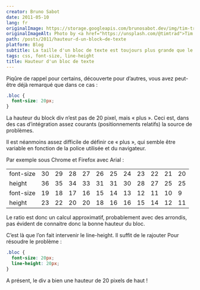 ```yaml
---
creator: Bruno Sabot
date: 2011-05-10
lang: fr
originalImage: https://storage.googleapis.com/brunosabot.dev/img/tim-trad-AIwlyvpQJ18-unsplash.jpeg
originalImageAlt: Photo by <a href="https://unsplash.com/@timtrad">Tim Trad</a> on <a href="https://unsplash.com">Unsplash</a>.
path: /posts/2011/hauteur-d-un-block–de-texte
platform: Blog
subtitle: La taille d'un bloc de texte est toujours plus grande que le texte lui même... Pourquoi ?
tags: css, font-size, line-height
title: Hauteur d'un bloc de texte
---
```


Piqûre de rappel pour certains, découverte pour d’autres, vous avez peut-être déjà remarqué que dans ce cas :

```css
.bloc {
  font-size: 20px;
}
```

La hauteur du block div n’est pas de 20 pixel, mais « plus ». Ceci est, dans des cas d’intégration assez courants (positionnements relatifs) la source de problèmes.

Il est néanmoins assez difficile de définir ce « plus », qui semble être variable en fonction de la police utilisée et du navigateur.

Par exemple sous Chrome et Firefox avec Arial :

|           |     |     |     |     |     |     |     |     |     |     |     |
| --------- | --- | --- | --- | --- | --- | --- | --- | --- | --- | --- | --- |
| font-size | 30  | 29  | 28  | 27  | 26  | 25  | 24  | 23  | 22  | 21  | 20  |
| height    | 36  | 35  | 34  | 33  | 31  | 31  | 30  | 28  | 27  | 25  | 25  |
| font-size | 19  | 18  | 17  | 16  | 15  | 14  | 13  | 12  | 11  | 10  | 9   |
| height    | 23  | 22  | 20  | 20  | 18  | 16  | 16  | 15  | 14  | 12  | 11  |

Le ratio est donc un calcul approximatif, probablement avec des arrondis, pas évident de connaitre donc la bonne hauteur du bloc.

C’est là que l’on fait intervenir le line-height. Il suffit de le rajouter Pour résoudre le problème :

```css
.bloc {
  font-size: 20px;
  line-height: 20px;
}
```

A présent, le div a bien une hauteur de 20 pixels de haut !
